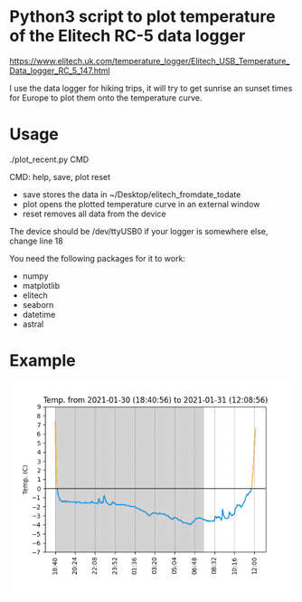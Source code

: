 # Python3 script to plot temperature of the Elitech RC-5 data logger

https://www.elitech.uk.com/temperature_logger/Elitech_USB_Temperature_Data_logger_RC_5_147.html

I use the data logger for hiking trips, it will try to get sunrise an sunset times for Europe to plot them onto the temperature curve. 

# Usage

./plot_recent.py CMD

CMD: help, save, plot reset

* save stores the data in ~/Desktop/elitech_fromdate_todate
* plot opens the plotted temperature curve in an external window
* reset removes all data from the device 


The device should be /dev/ttyUSB0 if your logger is somewhere else, change line 18 

You need the following packages for it to work:

* numpy
* matplotlib
* elitech
* seaborn
* datetime
* astral


# Example

![Example](temp.png)
